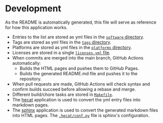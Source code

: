 # Development

As the README is automatically generated, this file will serve as reference for how this application works.

* Entries to the list are stored as yml files in the [`software` directory](software/).
* Tags are stored as yml files in the [`tags` directory](tags/).
* Platforms are stored as yml files in the [`platforms` directory](platforms/).
* Licenses are stored in a single [`licenses.yml` file](licenses.yml).
* When commits are merged into the main branch, GitHub Actions automatically:
  * Builds the HTML pages and pushes them to GitHub Pages.
  * Builds the generated README.md file and pushes it to the repository.
* When pull requests are made, GitHub Actions will check syntax and confirm builds succeed before allowing a rebase and merge.
* Different build/chore tasks are stored in [`Makefile`](Makefile).
* The [hecat](https://github.com/njiticc/hecat) application is used to convert the yml entry files into markdown pages.
* The [sphinx](https://github.com/sphinx-doc/sphinx) application is used to convert the generated markdown files into HTML pages. The [`.hecat/conf.py`](.hecat/conf.py) file is sphinx's configuration.
